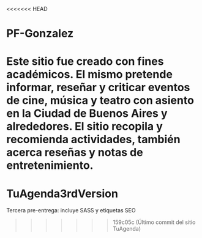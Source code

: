<<<<<<< HEAD
# PF-Gonzalez
Este sitio fue creado con fines académicos. El mismo pretende informar, reseñar y criticar eventos de cine, música y teatro con asiento en la
Ciudad de Buenos Aires y alrededores.
El sitio recopila y recomienda actividades, también acerca reseñas y notas de entretenimiento.
=======
# TuAgenda3rdVersion
Tercera pre-entrega: incluye SASS y etiquetas SEO
>>>>>>> 159c05c (Último commit del sitio TuAgenda)
